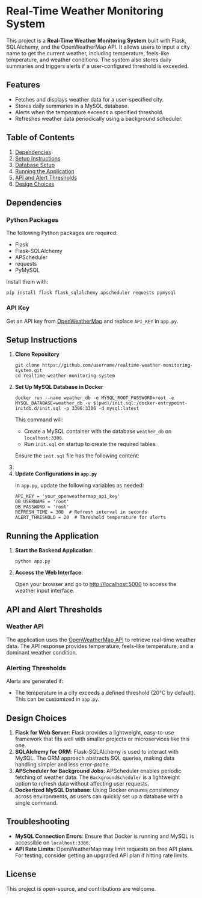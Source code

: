 <!DOCTYPE html>
<html lang="en">
<head>
    <meta charset="UTF-8">
    <meta name="viewport" content="width=device-width, initial-scale=1.0">
</head>
<body>

<h1>Real-Time Weather Monitoring System</h1>

<p>
    This project is a <strong>Real-Time Weather Monitoring System</strong> built with Flask, SQLAlchemy, and the OpenWeatherMap API.
    It allows users to input a city name to get the current weather, including temperature, feels-like temperature, and weather conditions.
    The system also stores daily summaries and triggers alerts if a user-configured threshold is exceeded.
</p>

<h2>Features</h2>
<ul>
    <li>Fetches and displays weather data for a user-specified city.</li>
    <li>Stores daily summaries in a MySQL database.</li>
    <li>Alerts when the temperature exceeds a specified threshold.</li>
    <li>Refreshes weather data periodically using a background scheduler.</li>
</ul>

<h2>Table of Contents</h2>
<ol>
    <li><a href="#dependencies">Dependencies</a></li>
    <li><a href="#setup-instructions">Setup Instructions</a></li>
    <li><a href="#database-setup">Database Setup</a></li>
    <li><a href="#running-the-application">Running the Application</a></li>
    <li><a href="#api-and-alert-thresholds">API and Alert Thresholds</a></li>
    <li><a href="#design-choices">Design Choices</a></li>
</ol>

<h2 id="dependencies">Dependencies</h2>

<h3>Python Packages</h3>
<p>The following Python packages are required:</p>
<ul>
    <li>Flask</li>
    <li>Flask-SQLAlchemy</li>
    <li>APScheduler</li>
    <li>requests</li>
    <li>PyMySQL</li>
</ul>
<p>Install them with:</p>
<pre><code>pip install flask flask_sqlalchemy apscheduler requests pymysql</code></pre>

<h3>API Key</h3>
<p>Get an API key from <a href="https://home.openweathermap.org/users/sign_up">OpenWeatherMap</a> and replace <code>API_KEY</code> in <code>app.py</code>.</p>

<h2 id="setup-instructions">Setup Instructions</h2>

<ol>
    <li><strong>Clone Repository</strong>
        <pre><code>git clone https://github.com/username/realtime-weather-monitoring-system.git
cd realtime-weather-monitoring-system</code></pre>
    </li>
    <li><strong>Set Up MySQL Database in Docker</strong>
        <pre><code>docker run --name weather_db -e MYSQL_ROOT_PASSWORD=root -e MYSQL_DATABASE=weather_db -v $(pwd)/init.sql:/docker-entrypoint-initdb.d/init.sql -p 3306:3306 -d mysql:latest</code></pre>
        <p>This command will:</p>
        <ul>
            <li>Create a MySQL container with the database <code>weather_db</code> on <code>localhost:3306</code>.</li>
            <li>Run <code>init.sql</code> on startup to create the required tables.</li>
        </ul>
        <p>Ensure the <code>init.sql</code> file has the following content:</p>
        <li>
    <li><strong>Update Configurations in <code>app.py</code></strong>
        <p>In <code>app.py</code>, update the following variables as needed:</p>
        <pre><code>API_KEY = 'your_openweathermap_api_key'
DB_USERNAME = 'root'
DB_PASSWORD = 'root'
REFRESH_TIME = 300  # Refresh interval in seconds
ALERT_THRESHOLD = 20  # Threshold temperature for alerts</code></pre>
    </li>
</ol>

<h2 id="running-the-application">Running the Application</h2>

<ol>
    <li><strong>Start the Backend Application</strong>:
        <pre><code>python app.py</code></pre>
    </li>
    <li><strong>Access the Web Interface</strong>:
        <p>Open your browser and go to <a href="http://localhost:5000">http://localhost:5000</a> to access the weather input interface.</p>
    </li>
</ol>

<h2 id="api-and-alert-thresholds">API and Alert Thresholds</h2>

<h3>Weather API</h3>
<p>
    The application uses the <a href="https://openweathermap.org/api">OpenWeatherMap API</a> to retrieve real-time weather data.
    The API response provides temperature, feels-like temperature, and a dominant weather condition.
</p>

<h3>Alerting Thresholds</h3>
<p>Alerts are generated if:</p>
<ul>
    <li>The temperature in a city exceeds a defined threshold (20°C by default). This can be customized in <code>app.py</code>.</li>
</ul>

<h2 id="design-choices">Design Choices</h2>

<ol>
    <li><strong>Flask for Web Server</strong>: Flask provides a lightweight, easy-to-use framework that fits well with smaller projects or microservices like this one.</li>
    <li><strong>SQLAlchemy for ORM</strong>: Flask-SQLAlchemy is used to interact with MySQL. The ORM approach abstracts SQL queries, making data handling simpler and less error-prone.</li>
    <li><strong>APScheduler for Background Jobs</strong>: APScheduler enables periodic fetching of weather data. The <code>BackgroundScheduler</code> is a lightweight option to refresh data without affecting user requests.</li>
    <li><strong>Dockerized MySQL Database</strong>: Using Docker ensures consistency across environments, as users can quickly set up a database with a single command.</li>
</ol>

<h2>Troubleshooting</h2>
<ul>
    <li><strong>MySQL Connection Errors</strong>: Ensure that Docker is running and MySQL is accessible on <code>localhost:3306</code>.</li>
    <li><strong>API Rate Limits</strong>: OpenWeatherMap may limit requests on free API plans. For testing, consider getting an upgraded API plan if hitting rate limits.</li>
</ul>

<h2>License</h2>
<p>This project is open-source, and contributions are welcome.</p>

</body>
</html>
